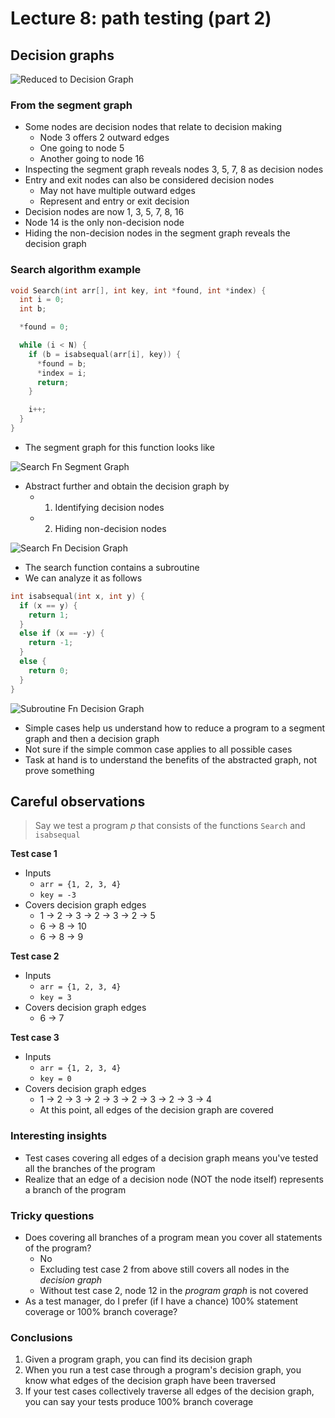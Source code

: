 # Lecture 8: path testing (part 2)

## Decision graphs

![Reduced to Decision Graph](./figures/segment-to-decision-graph.png)

### From the segment graph

- Some nodes are decision nodes that relate to decision making
  - Node 3 offers 2 outward edges
  - One going to node 5
  - Another going to node 16
- Inspecting the segment graph reveals nodes 3, 5, 7, 8 as decision nodes
- Entry and exit nodes can also be considered decision nodes
  - May not have multiple outward edges
  - Represent and entry or exit decision
- Decision nodes are now 1, 3, 5, 7, 8, 16
- Node 14 is the only non-decision node
- Hiding the non-decision nodes in the segment graph reveals the decision graph

### Search algorithm example

```C
void Search(int arr[], int key, int *found, int *index) {
  int i = 0;
  int b;

  *found = 0;

  while (i < N) {
    if (b = isabsequal(arr[i], key)) {
      *found = b;
      *index = i;
      return;
    }

    i++;
  }
}
```

- The segment graph for this function looks like

![Search Fn Segment Graph](./figures/search-fn-segment-graph.png)

- Abstract further and obtain the decision graph by
  - 1) Identifying decision nodes
  - 2) Hiding non-decision nodes

![Search Fn Decision Graph](./figures/search-fn-decision-graph.png)

- The search function contains a subroutine
- We can analyze it as follows

```C
int isabsequal(int x, int y) {
  if (x == y) {
    return 1;
  }
  else if (x == -y) {
    return -1;
  }
  else {
    return 0;
  }
}
```

![Subroutine Fn Decision Graph](./figures/subroutine-fn-decision-graph.png)

- Simple cases help us understand how to reduce a program to a segment graph and then a decision graph
- Not sure if the simple common case applies to all possible cases
- Task at hand is to understand the benefits of the abstracted graph, not prove something

## Careful observations

> Say we test a program $p$ that consists of the functions `Search` and `isabsequal`

**Test case 1**

- Inputs
  - `arr = {1, 2, 3, 4}`
  - `key = -3`
- Covers decision graph edges
  - 1 -> 2 -> 3 -> 2 -> 3 -> 2 -> 5
  - 6 -> 8 -> 10
  - 6 -> 8 -> 9

**Test case 2**

- Inputs
  - `arr = {1, 2, 3, 4}`
  - `key = 3`
- Covers decision graph edges
  - 6 -> 7

**Test case 3**

- Inputs
  - `arr = {1, 2, 3, 4}`
  - `key = 0`
- Covers decision graph edges
  - 1 -> 2 -> 3 -> 2 -> 3 -> 2 -> 3 -> 2 -> 3 -> 4
  - At this point, all edges of the decision graph are covered

### Interesting insights

- Test cases covering all edges of a decision graph means you've tested all the branches of the program
- Realize that an edge of a decision node (NOT the node itself) represents a branch of the program

### Tricky questions

- Does covering all branches of a program mean you cover all statements of the program?
  - No 
  - Excluding test case 2 from above still covers all nodes in the *decision graph*
  - Without test case 2, node 12 in the *program graph* is not covered
- As a test manager, do I prefer (if I have a chance) 100% statement coverage or 100% branch coverage?

### Conclusions

1) Given a program graph, you can find its decision graph
2) When you run a test case through a program's decision graph, you know what edges of the decision graph have been traversed
3) If your test cases collectively traverse all edges of the decision graph, you can say your tests produce 100% branch coverage
